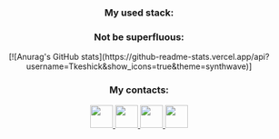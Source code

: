 <!-- <h2 align="center">Greetings to the dear visitors!</h2>
<p align="center">I see you interested in my profile? So, let me tell you a little about myself</p>
<br>

<h1 align="center">Diana <span>Full Stack JavaScript Developer</span></h1>
<br>
<h3>Stack:</h3>
<p>react redux node.js</p>
 -->
 
<div align=center>
 <h3>My used stack: </h3>
  
</div>

<div align=center>
 <h3>Not be superfluous: </h3>
 <span>[![Anurag's GitHub stats](https://github-readme-stats.vercel.app/api?username=Tkeshick&show_icons=true&theme=synthwave)]</span>
</div>



<div align=center>
 <h3>My contacts: </h3>
  <a href="https://t.me/tkeshick" title="telegram">
    <img width=40 height=40 src="https://cdn-icons.flaticon.com/png/512/3670/premium/3670044.png?token=exp=1646830827~hmac=24e5e2cb343ea8247f3a046d5ccd3f80">
  </a>
  <a href="https://vk.com/tkeshick" title="VK">
    <img width=40 height=40 src="https://cdn-icons.flaticon.com/png/512/3670/premium/3670029.png?token=exp=1646830892~hmac=0f9b9e92a585712870d8decde29e1245">
  </a>
 <a href="https://wa.me/89811040446" title="whatsapp">
    <img width=40 height=40 src="https://cdn-icons-png.flaticon.com/512/1384/1384007.png">
  </a>
  <a href="mailto:dianatkesh@gmail.com" title="send email">
    <img width=40 height=40 src="https://cdn-icons.flaticon.com/png/512/3178/premium/3178158.png?token=exp=1646831019~hmac=99c243ac922e86fbfe48daaad9b20b46">
  </a>
</div>
